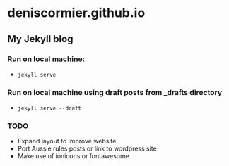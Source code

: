 deniscormier.github.io
======================

My Jekyll blog
--------------

### Run on local machine:
- `jekyll serve`

### Run on local machine using draft posts from _drafts directory
- `jekyll serve --draft`

### TODO
- Expand layout to improve website
- Port Aussie rules posts or link to wordpress site
- Make use of ionicons or fontawesome
